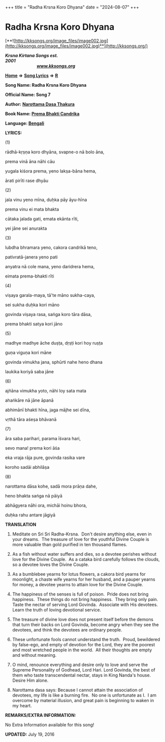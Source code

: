 +++
title = "Radha Krsna Koro Dhyana"
date = "2024-08-07"
+++

# Radha Krsna Koro Dhyana
[**![http://kksongs.org/image_files/image002.jpg](http://kksongs.org/image_files/image002.jpg)**](http://kksongs.org/)

**_Krsna Kirtana Songs est. 2001_**                                                                                                                                                 **_www.kksongs.org_**

**[Home](http://kksongs.org/)** **⇒** **[Song Lyrics](http://kksongs.org/lyrics.html)** **⇒** **[R](http://kksongs.org/songs/song_r.html)**

**Song Name: Radha Krsna Koro Dhyana**

**Official Name: Song 7**

**Author:** **[Narottama Dasa Thakura](http://kksongs.org/authors/list/narottama.html)**

**Book Name: [Prema Bhakti Candrika](http://kksongs.org/authors/literature/pbc.html)**

**Language: [Bengali](http://kksongs.org/language/list/bengali.html)**

**LYRICS:**

(1)

rādhā-kṛṣṇa koro dhyāna, svapne-o nā bolo āna,

prema vinā āna nāhi cāu

yugala kiśora prema, yeno lakṣa-bāna hema,

ārati pirīti rase dhyāu

(2)

jala vinu yeno mīna, duḥka pāy āyu-hīna

prema vinu ei mata bhakta

cātaka jalada gati, emata ekānta rīti,

yei jāne sei anurakta

(3)

lubdha bhramara yeno, cakora candrikā teno,

pativratā-janera yeno pati

anyatra nā cole mana, yeno daridrera hema,

eimata prema-bhakti rīti

(4)

viṣaya garala-maya, tā'te māno sukha-caya,

sei sukha duḥka kori māno

govinda viṣaya rasa, sańga koro tāra dāsa,

prema bhakti satya kori jāno

(5)

madhye madhye āche duṣṭa, dṛṣṭi kori hoy ruṣṭa

guṇa viguṇa kori māne

govinda vimukha jana, sphūrti nahe heno dhana

laukika koriyā saba jāne

(6)

ajñāna vimukha yoto, nāhi loy sata mata

ahańkāre nā jāne āpanā

abhimānī bhakti hīna, jaga mājhe sei dīna,

vṛthā tāra aśeṣa bhāvanā

(7)

āra saba parihari, parama īśvara hari,

sevo mana! prema kori āśa

eka vraja rāja pure, govinda rasika vare

koroho sadāi abhilāṣa

(8)

narottama dāsa kohe, sadā mora prāṇa dahe,

heno bhakta sańga nā pāiyā

abhāgyera nāhi ora, michāi hoinu bhora,

duḥka rahu antare jāgiyā

**TRANSLATION**

1) Meditate on Sri Sri Radha-Krsna.  Don't desire anything else, even in your dreams.  The treasure of love for the youthful Divine Couple is more valuable than gold purified in ten thousand flames.

2) As a fish without water suffers and dies, so a devotee perishes without love for the Divine Couple.  As a cataka bird carefully follows the clouds, so a devotee loves the Divine Couple.

3) As a bumblebee yearns for lotus flowers, a cakora bird yearns for moonlight, a chaste wife yearns for her husband, and a pauper yearns for money, a devotee yearns to attain love for the Divine Couple.

4) The happiness of the senses is full of poison.  Pride does not bring happiness.  These things do not bring happiness.  They bring only pain.  Taste the nectar of serving Lord Govinda.  Associate with His devotees.  Learn the truth of loving devotional service.

5) The treasure of divine love does not present itself before the demons that turn their backs on Lord Govinda, become angry when they see the devotees, and think the devotees are ordinary people.

6) These unfortunate fools cannot understand the truth.  Proud, bewildered by false-ego, and empty of devotion for the Lord, they are the poorest and most wretched people in the world.  All their thoughts are empty and without meaning.

7) O mind, renounce everything and desire only to love and serve the Supreme Personality of Godhead, Lord Hari. Lord Govinda, the best of them who taste transcendental nectar, stays in King Nanda's house.  Desire Him alone.

8) Narottama dasa says: Because I cannot attain the association of devotees, my life is like a burning fire.  No one is unfortunate as I.  I am overcome by material illusion, and great pain is beginning to waken in my heart.

**REMARKS/EXTRA INFORMATION:**

No Extra Information available for this song!

**UPDATED:** July 19, 2016